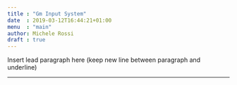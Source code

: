 ```yaml
---
title : "Gm Input System"
date  : 2019-03-12T16:44:21+01:00
menu  : "main"
author: Michele Rossi
draft : true
---
```


Insert lead paragraph here (keep new line between paragraph and underline)

------